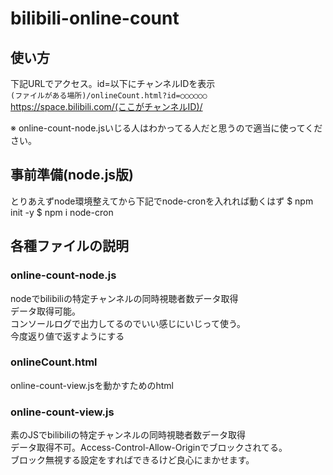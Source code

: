 # bilibili-online-count

## 使い方
下記URLでアクセス。id=以下にチャンネルIDを表示<br>
`(ファイルがある場所)/onlineCount.html?id=○○○○○○`
https://space.bilibili.com/(ここがチャンネルID)/

※ online-count-node.jsいじる人はわかってる人だと思うので適当に使ってください。

## 事前準備(node.js版)
とりあえずnode環境整えてから下記でnode-cronを入れれば動くはず
$ npm init -y
$ npm i node-cron

## 各種ファイルの説明
### online-count-node.js
nodeでbilibiliの特定チャンネルの同時視聴者数データ取得<br>
データ取得可能。<br>
コンソールログで出力してるのでいい感じにいじって使う。<br>
今度返り値で返すようにする

### onlineCount.html
online-count-view.jsを動かすためのhtml

### online-count-view.js
素のJSでbilibiliの特定チャンネルの同時視聴者数データ取得<br>
データ取得不可。Access-Control-Allow-Originでブロックされてる。<br>
ブロック無視する設定をすればできるけど良心にまかせます。

